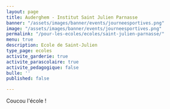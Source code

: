```yaml
---
layout: page
title: Auderghem - Institut Saint Julien Parnasse
banner: "/assets/images/banner/events/journeesportives.png"
image: "/assets/images/banner/events/journeesportives.png"
permalink: "/pour-les-ecoles/ecoles/saint-julien-parnasse/"
menu: true
description: Ecole de Saint-Julien
type_page: ecoles
activite_garderie: true
activite_parascolaire: true
activite_pedagogique: false
bulle: ''
published: false

---
```

Coucou l'école !